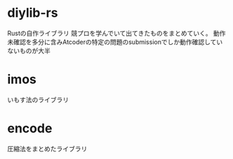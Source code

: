 # diylib-rs
Rustの自作ライブラリ
競プロを学んでいて出てきたものをまとめていく。
動作未確認を多分に含みAtcoderの特定の問題のsubmissionでしか動作確認していないものが大半


# imos
いもす法のライブラリ

# encode
圧縮法をまとめたライブラリ
